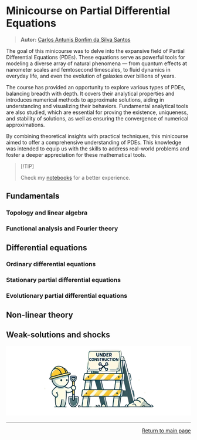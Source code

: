 #   Minicourse on Partial Differential Equations

>   **Autor:** [Carlos Antunis Bonfim da Silva Santos](https://github.com/carlos-antunis-physics/)

The goal of this minicourse was to delve into the expansive field of Partial Differential Equations (PDEs). These equations serve as powerful tools for modeling a diverse array of natural phenomena — from quantum effects at nanometer scales and femtosecond timescales, to fluid dynamics in everyday life, and even the evolution of galaxies over billions of years.

The course has provided an opportunity to explore various types of PDEs, balancing breadth with depth. It covers their analytical properties and introduces numerical methods to approximate solutions, aiding in understanding and visualizing their behaviors. Fundamental analytical tools are also studied, which are essential for proving the existence, uniqueness, and stability of solutions, as well as ensuring the convergence of numerical approximations.

By combining theoretical insights with practical techniques, this minicourse aimed to offer a comprehensive understanding of PDEs. This knowledge was intended to equip us with the skills to address real-world problems and foster a deeper appreciation for these mathematical tools.

>   [!TIP]
>
>   Check my [notebooks](./notebooks/) for a better experience.

##  Fundamentals
###     Topology and linear algebra
###     Functional analysis and Fourier theory
##  Differential equations
###     Ordinary differential equations
###     Stationary partial differential equations
###     Evolutionary partial differential equations
##  Non-linear theory
##  Weak-solutions and shocks

![under construction](../under-construction.png)

---
<div align="Right">

[Return to main page](../README.md)

</div>